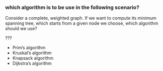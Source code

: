 ### which algorithm is to be use in the following scenario?


Consider a complete, weighted graph. If we want to compute its minimum spanning tree,
which starts from a given node we choose, which algorithm should we use?

???

- Prim’s algorithm
- Kruskal’s algorithm
- Knapsack algorithm
- Dijkstra’s algorithm
